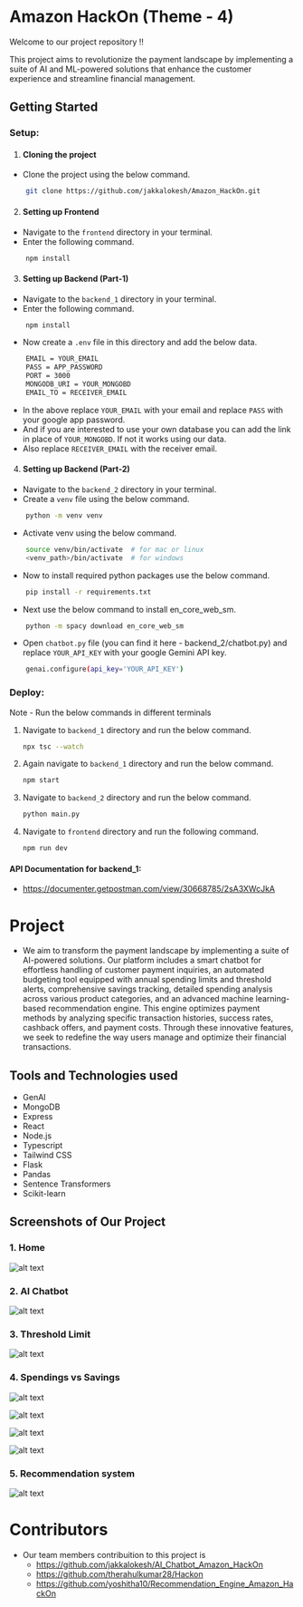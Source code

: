 # Amazon HackOn (Theme - 4)

Welcome to our project repository !!

This project aims to revolutionize the payment landscape by implementing a suite of AI and ML-powered solutions that enhance the customer experience and streamline financial management.

## Getting Started

### Setup:

1. #### Cloning the project
- Clone the project using the below command.

```sh
    git clone https://github.com/jakkalokesh/Amazon_HackOn.git
```
2. #### Setting up Frontend
- Navigate to the `frontend` directory in your terminal.
- Enter the following command.

```sh
    npm install
```
3. #### Setting up Backend (Part-1)
- Navigate to the `backend_1` directory in your terminal.
- Enter the following command.
```sh
    npm install
```
- Now create a `.env` file in this directory and add the below data.
```sh
    EMAIL = YOUR_EMAIL
    PASS = APP_PASSWORD
    PORT = 3000
    MONGODB_URI = YOUR_MONGOBD 
    EMAIL_TO = RECEIVER_EMAIL
```
- In the above replace `YOUR_EMAIL` with your email and replace `PASS` with your google app password.
- And if you are interested to use your own database you can add the link in place of `YOUR_MONGOBD`. If not it works using our data.
- Also replace `RECEIVER_EMAIL` with the receiver email.
4. #### Setting up Backend (Part-2)
- Navigate to the `backend_2` directory in your terminal.
- Create a `venv` file using the below command.
```sh
    python -m venv venv
```
- Activate venv using the below command.
```sh
    source venv/bin/activate  # for mac or linux
    <venv_path>/bin/activate  # for windows
```
- Now to install required python packages use the below command.
```sh
    pip install -r requirements.txt
```
- Next use the below command to install en_core_web_sm.
```sh
    python -m spacy download en_core_web_sm
```
- Open `chatbot.py` file (you can find it here - backend_2/chatbot.py) and replace `YOUR_API_KEY` with your google Gemini API key.
```sh
    genai.configure(api_key='YOUR_API_KEY')
```
    

### Deploy:
 
 Note - Run the below commands in different terminals

1. Navigate to `backend_1` directory and run the below command.

    ```sh
    npx tsc --watch
    ```
2. Again navigate to `backend_1` directory and run the below command.

    ```sh
    npm start
    ```
3. Navigate to `backend_2` directory and run the below command.

    ```sh
    python main.py
    ```
4. Navigate to `frontend` directory and run the following command.

    ```sh
    npm run dev
    ```


#### API Documentation for backend_1:

   - https://documenter.getpostman.com/view/30668785/2sA3XWcJkA




# Project

- We aim to transform the payment landscape by implementing a suite of AI-powered solutions. Our platform includes a smart chatbot for effortless handling of customer payment inquiries, an automated budgeting tool equipped with annual spending limits and threshold alerts, comprehensive savings tracking, detailed spending analysis across various product categories, and an advanced machine learning-based recommendation engine. This engine optimizes payment methods by analyzing specific transaction histories, success rates, cashback offers, and payment costs. Through these innovative features, we seek to redefine the way users manage and optimize their financial transactions.

## Tools and Technologies used

- GenAI
- MongoDB
- Express
- React
- Node.js
- Typescript
- Tailwind CSS
- Flask
- Pandas
- Sentence Transformers
- Scikit-learn

## Screenshots of Our Project

### 1. Home
![alt text](<screenshots/Screenshot 2024-06-22 at 5.52.50 PM.png>)

### 2. AI Chatbot
![alt text](<screenshots/Screenshot 2024-06-22 at 5.56.55 PM.png>)

### 3. Threshold Limit
![alt text](<screenshots/Screenshot 2024-06-22 at 5.57.57 PM.png>)

### 4. Spendings vs Savings
![alt text](<screenshots/Screenshot 2024-06-22 at 6.00.44 PM.png>)

![alt text](<screenshots/Screenshot 2024-06-22 at 6.01.15 PM.png>)

![alt text](<screenshots/Screenshot 2024-06-22 at 6.01.39 PM.png>)

![alt text](<screenshots/Screenshot 2024-06-22 at 6.02.17 PM.png>)

### 5. Recommendation system
![alt text](<screenshots/Screenshot 2024-06-22 at 5.59.18 PM.png>)



# Contributors

- Our team members contribuition to this project is
    - https://github.com/jakkalokesh/AI_Chatbot_Amazon_HackOn
    - https://github.com/therahulkumar28/Hackon
    - https://github.com/yoshitha10/Recommendation_Engine_Amazon_HackOn
